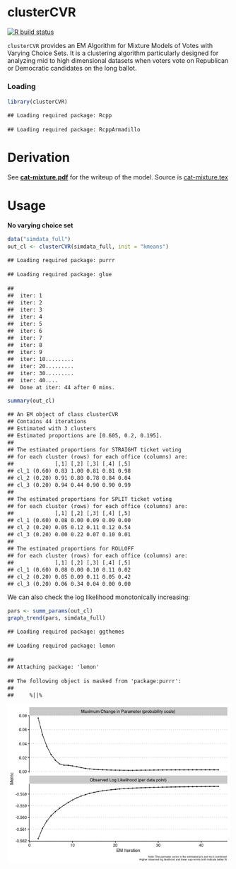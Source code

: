 clusterCVR
================

<!-- badges: start -->

[![R build
status](https://github.com/kuriwaki/cat-mixture/workflows/R-CMD-check/badge.svg)](https://github.com/kuriwaki/cat-mixture/actions)
<!-- badges: end -->

`clusterCVR` provides an EM Algorithm for Mixture Models of Votes with
Varying Choice Sets. It is a clustering algorithm particularly designed
for analyzing mid to high dimensional datasets when voters vote on
Republican or Democratic candidates on the long ballot.

### Loading

``` r
library(clusterCVR)
```

    ## Loading required package: Rcpp

    ## Loading required package: RcppArmadillo

# Derivation

See [**cat-mixture.pdf**](cat-mixture.pdf) for the writeup of the model.
Source is [cat-mixture.tex](cat-mixture.tex)

# Usage

**No varying choice set**

``` r
data("simdata_full")
out_cl <- clusterCVR(simdata_full, init = "kmeans")
```

    ## Loading required package: purrr

    ## Loading required package: glue

    ## 
    ##  iter: 1
    ##  iter: 2
    ##  iter: 3
    ##  iter: 4
    ##  iter: 5
    ##  iter: 6
    ##  iter: 7
    ##  iter: 8
    ##  iter: 9
    ##  iter: 10.........
    ##  iter: 20.........
    ##  iter: 30.........
    ##  iter: 40....
    ##  Done at iter: 44 after 0 mins.

``` r
summary(out_cl)
```

    ## An EM object of class clusterCVR 
    ## Contains 44 iterations 
    ## Estimated with 3 clusters 
    ## Estimated proportions are [0.605, 0.2, 0.195]. 
    ## 
    ## The estimated proportions for STRAIGHT ticket voting
    ## for each cluster (rows) for each office (columns) are: 
    ##             [,1] [,2] [,3] [,4] [,5]
    ## cl_1 (0.60) 0.83 1.00 0.81 0.81 0.98
    ## cl_2 (0.20) 0.91 0.80 0.78 0.84 0.04
    ## cl_3 (0.20) 0.94 0.44 0.90 0.90 0.99
    ## 
    ## The estimated proportions for SPLIT ticket voting
    ## for each cluster (rows) for each office (columns) are: 
    ##             [,1] [,2] [,3] [,4] [,5]
    ## cl_1 (0.60) 0.08 0.00 0.09 0.09 0.00
    ## cl_2 (0.20) 0.05 0.12 0.11 0.12 0.54
    ## cl_3 (0.20) 0.00 0.22 0.07 0.10 0.01
    ## 
    ## The estimated proportions for ROLLOFF
    ## for each cluster (rows) for each office (columns) are: 
    ##             [,1] [,2] [,3] [,4] [,5]
    ## cl_1 (0.60) 0.08 0.00 0.10 0.11 0.02
    ## cl_2 (0.20) 0.05 0.09 0.11 0.05 0.42
    ## cl_3 (0.20) 0.06 0.34 0.04 0.00 0.00

We can also check the log likelihood monotonically increasing:

``` r
pars <- summ_params(out_cl)
graph_trend(pars, simdata_full)
```

    ## Loading required package: ggthemes

    ## Loading required package: lemon

    ## 
    ## Attaching package: 'lemon'

    ## The following object is masked from 'package:purrr':
    ## 
    ##     %||%

![](README_files/figure-gfm/unnamed-chunk-3-1.png)<!-- -->

<!-- # Related Packages -->

<!-- Many finite mixture models exist, but almost all are limited to continuous outcomes via Gaussian mixutre models.  The folowing table comes from the `mclust` package R Journal [vignette](https://journal.r-project.org/archive/2016/RJ-2016-021/RJ-2016-021.pdf):  -->

<!-- ```{r, echo = FALSE, out.width = "70%"} -->

<!-- knitr::include_graphics("README-images/mclust-table.png") -->

<!-- ``` -->

<!-- `mclust` is the most downloaded package, with `Rmixmod` coming in second.  [Rmixmod](https://www.jstatsoft.org/article/view/v067i06) is the only package of these that has a interface for analyzing categorical (what they call "qualitative") outcome data. It was recently updated on CRAN (May 2020), and is based on a broader computational library, [MixMod](http://www.mixmod.org/). Here is how it works. -->
